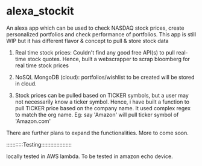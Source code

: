 # alexa_stockit
An alexa app which can be used to check NASDAQ stock prices, create personalized portfolios and check performance of portfolios. This app is still WIP but it has different flavor & concept to pull & store stock data

   1) Real time stock prices: Couldn't find any good free API(s) to pull real-time stock quotes. Hence, built a webscrapper to       scrap bloomberg for real time stock prices
   
   2) NoSQL MongoDB (cloud): portfolios/wishlist to be created will be stored in cloud. 
   
   3) Stock prices can be pulled based on TICKER symbols, but a user may not necessarily know a ticker symbol. Hence, i have         built a function to pull TICKER price based on the company name. It used complex regex to match the org name. Eg: say         'Amazon' will pull ticker symbol of 'Amazon.com'
   
   There are further plans to expand the functionalities. More to come soon. 
   
   :::::::::::Testing::::::::::::::::::::
   
   locally tested in AWS lambda. To be tested in amazon echo device. 

